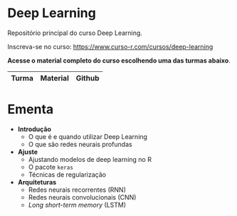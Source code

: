 
# Deep Learning

<!-- README.md is generated from README.Rmd. Please edit that file -->

Repositório principal do curso Deep Learning.

Inscreva-se no curso: <https://www.curso-r.com/cursos/deep-learning>

**Acesse o material completo do curso escolhendo uma das turmas
abaixo**.

| Turma | Material | Github |
| :---- | :------- | :----- |

# Ementa

  - **Introdução**
      - O que é e quando utilizar Deep Learning
      - O que são redes neurais profundas
  - **Ajuste**
      - Ajustando modelos de deep learning no R
      - O pacote `keras`
      - Técnicas de regularização
  - **Arquiteturas**
      - Redes neurais recorrentes (RNN)
      - Redes neurais convolucionais (CNN)
      - *Long short-term memory* (LSTM)
